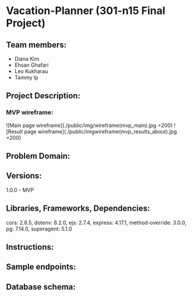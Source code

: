 # Vacation-Planner (301-n15 Final Project)

## Team members:
  - Diana Kim
  - Ehsan Ghafari
  - Leo Kukharau
  - Tammy Ip

## Project Description:
  ### MVP wireframe:
  ![Main page wireframe](./public/img/wireframe(mvp_main).jpg =200)
  ![Result page wireframe](./public/imgwireframe(mvp_results_about).jpg =200)

## Problem Domain:


## Versions:

  1.0.0 - MVP

## Libraries, Frameworks, Dependencies:

  cors: 2.8.5,
  dotenv: 8.2.0,
  ejs: 2.7.4,
  express: 4.17.1,
  method-override: 3.0.0,
  pg: 7.14.0,
  superagent: 5.1.0

## Instructions:


## Sample endpoints:


## Database schema:

